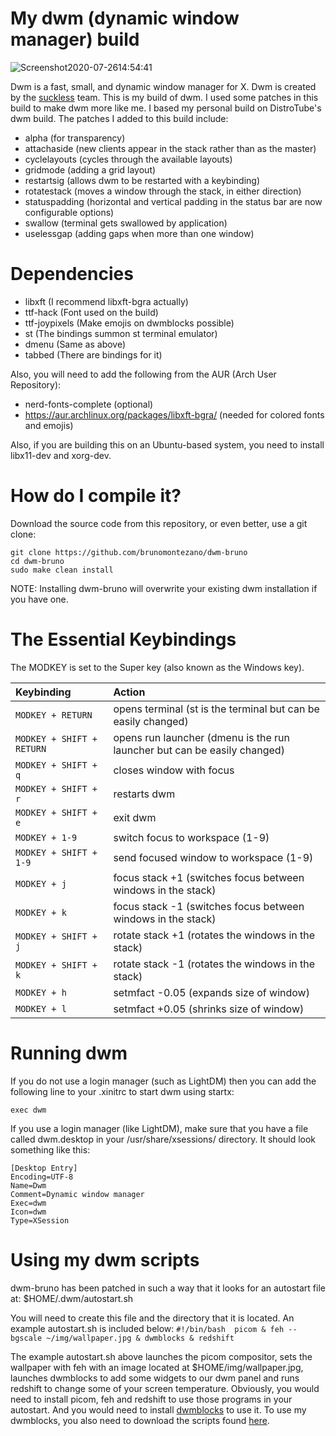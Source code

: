 # My dwm (dynamic window manager) build

![Screenshot2020-07-2614:54:41](https://user-images.githubusercontent.com/65104127/88486233-ab835400-cf52-11ea-8928-be752c650922.png)

Dwm is a fast, small, and dynamic window manager for X. Dwm is created by the [suckless](https://suckless.org) team.  This is my build of dwm.  I used some patches in this build to make dwm more like me. I based my personal build on DistroTube's dwm build.  The patches I added to this build include:
+ alpha (for transparency)
+ attachaside (new clients appear in the stack rather than as the master)
+ cyclelayouts (cycles through the available layouts)
+ gridmode (adding a grid layout)
+ restartsig (allows dwm to be restarted with a keybinding)
+ rotatestack (moves a window through the stack, in either direction)
+ statuspadding (horizontal and vertical padding in the status bar are now configurable options)
+ swallow (terminal gets swallowed by application)
+ uselessgap (adding gaps when more than one window)

# Dependencies
+ libxft (I recommend libxft-bgra actually)
+ ttf-hack (Font used on the build)
+ ttf-joypixels (Make emojis on dwmblocks possible)
+ st (The bindings summon st terminal emulator)
+ dmenu (Same as above)
+ tabbed (There are bindings for it)

Also, you will need to add the following from the AUR (Arch User Repository):
+ nerd-fonts-complete (optional)
+ https://aur.archlinux.org/packages/libxft-bgra/ (needed for colored fonts and emojis)

Also, if you are building this on an Ubuntu-based system, you need to install libx11-dev and xorg-dev.

# How do I compile it?

Download the source code from this repository, or even better, use a git clone:

	git clone https://github.com/brunomontezano/dwm-bruno
	cd dwm-bruno
    sudo make clean install
	
NOTE: Installing dwm-bruno will overwrite your existing dwm installation if you have one.
	
# The Essential Keybindings

The MODKEY is set to the Super key (also known as the Windows key).

| Keybinding                | Action                                                                   |
| :---                      | :---                                                                     |
| `MODKEY + RETURN`         | opens terminal (st is the terminal but can be easily changed)            |
| `MODKEY + SHIFT + RETURN` | opens run launcher (dmenu is the run launcher but can be easily changed) |
| `MODKEY + SHIFT + q`      | closes window with focus                                                 |
| `MODKEY + SHIFT + r`      | restarts dwm                                                             |
| `MODKEY + SHIFT + e`      | exit dwm                                                                 |
| `MODKEY + 1-9`            | switch focus to workspace (1-9)                                          |
| `MODKEY + SHIFT + 1-9`    | send focused window to workspace (1-9)                                   |
| `MODKEY + j`              | focus stack +1 (switches focus between windows in the stack)             |
| `MODKEY + k`              | focus stack -1 (switches focus between windows in the stack)             |
| `MODKEY + SHIFT + j`      | rotate stack +1 (rotates the windows in the stack)                       |
| `MODKEY + SHIFT + k`      | rotate stack -1 (rotates the windows in the stack)                       |
| `MODKEY + h`              | setmfact -0.05 (expands size of window)                                  |
| `MODKEY + l`              | setmfact +0.05 (shrinks size of window)                                  |


# Running dwm

If you do not use a login manager (such as LightDM) then you can add the following line to your .xinitrc to start dwm using startx:
    
    
    exec dwm
    
	
If you use a login manager (like LightDM), make sure that you have a file called dwm.desktop in your /usr/share/xsessions/ directory.  It should look something like this:

    
	[Desktop Entry]
	Encoding=UTF-8
	Name=Dwm
	Comment=Dynamic window manager
	Exec=dwm
	Icon=dwm
	Type=XSession
    

# Using my dwm scripts

dwm-bruno has been patched in such a way that it looks for an autostart file at: $HOME/.dwm/autostart.sh

You will need to create this file and the directory that it is located.  An example autostart.sh is included below:
    ```
	#!/bin/bash 
	picom &
	feh --bgscale ~/img/wallpaper.jpg &
	dwmblocks &
    redshift
    ```
	
The example autostart.sh above launches the picom compositor, sets the wallpaper with feh with an image located at $HOME/img/wallpaper.jpg, launches dwmblocks to add some widgets to our dwm panel and runs redshift to change some of your screen temperature.  Obviously, you would need to install picom, feh and redshift to use those programs in your autostart.  And you would need to install [dwmblocks](https://github.com/brunomontezano/dotfiles/tree/master/dwmblocks) to use it.  To use my dwmblocks, you also need to download the scripts found [here](https://github.com/brunomontezano/dotfiles/tree/master/.local/bin).
